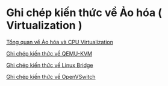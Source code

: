 # Ghi chép kiến thức về Ảo hóa ( Virtualization )

[Tổng quan về Ảo hóa và CPU Virtualization ](Virtualization%26Hypervisor/Virtualization%26Hypervisor-CPUVirtualization.md)

[Ghi chép kiến thức về QEMU-KVM ](QEMU&KVM/KVM%26QEMU.md)

[Ghi chép kiến thức về Linux Bridge ](LinuxBridge/Linux-Bridge.md)

[Ghi chép kiến thức về OpenVSwitch](OVS(OpenVSwitch)/OPENVSWITCH.md)